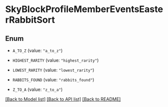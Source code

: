 # SkyBlockProfileMemberEventsEasterRabbitSort

## Enum


* `A_TO_Z` (value: `"a_to_z"`)

* `HIGHEST_RARITY` (value: `"highest_rarity"`)

* `LOWEST_RARITY` (value: `"lowest_rarity"`)

* `RABBITS_FOUND` (value: `"rabbits_found"`)

* `Z_TO_A` (value: `"z_to_a"`)


[[Back to Model list]](../README.md#documentation-for-models) [[Back to API list]](../README.md#documentation-for-api-endpoints) [[Back to README]](../README.md)


